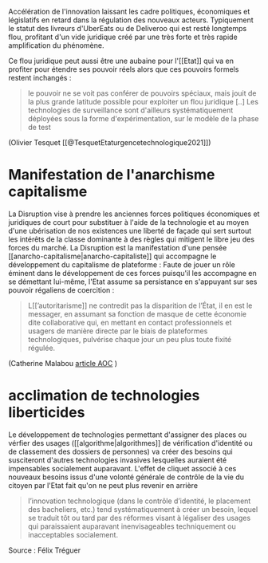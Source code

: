 Accélération de l'innovation laissant les cadre politiques, économiques et législatifs en retard dans la régulation des nouveaux acteurs. Typiquement le statut des livreurs d'UberEats ou de Deliveroo qui est resté longtemps flou, profitant d'un vide juridique créé par une très forte et très rapide amplification du phénomène. 

Ce flou juridique peut aussi être une aubaine pour l'[[Etat]] qui va en profiter pour étendre ses pouvoir réels alors que ces pouvoirs formels restent inchangés : 

> le pouvoir ne se voit pas conférer de pouvoirs spéciaux, mais jouit de la plus grande latitude possible pour exploiter un flou juridique \[..\] Les technologies de surveillance sont d'ailleurs systématiquement déployées sous la forme d'expérimentation, sur le modèle de la phase de test

(Olivier Tesquet [[@TesquetEtaturgencetechnologique2021]])

# Manifestation de l'anarchisme capitalisme

La Disruption vise à prendre les anciennes forces politiques économiques et juridiques de court pour substituer à l'aide de la technologie et au moyen d'une ubérisation de nos existences une liberté de façade qui sert surtout les intérêts de la classe dominante à des règles qui mitigent le libre jeu des forces du marché. La Disruption est la manifestation d'une pensée [[anarcho-capitalisme|anarcho-capitaliste]] qui accompagne le développement du capitalisme de plateforme : 
Faute de jouer un rôle éminent dans le développement de ces forces puisqu'il les accompagne en se démettant lui-même, l'Etat assume sa persistance en s'appuyant sur ses pouvoir régaliens de coercition : 

>L[[’autoritarisme]] ne contredit pas la disparition de l’État, il en est le messager, en assumant sa fonction de masque de cette économie dite collaborative qui, en mettant en contact professionnels et usagers de manière directe par le biais de plateformes technologiques, pulvérise chaque jour un peu plus toute fixité régulée.


(Catherine Malabou [article AOC](https://aoc.media/opinion/2022/01/20/la-voie-anarchiste-est-la-seule-qui-reste-encore-ouverte/) )

# acclimation de technologies liberticides

Le développement de technologies permettant d'assigner des places ou vérfier des usages ([[algorithme|algorithmes]] de vérification d'identité ou de classement des dossiers de personnes) va créer des besoins qui susciteront d'autres technologies invasives lesquelles auraient été impensables socialement auparavant. L'effet de cliquet associé à ces nouveaux besoins issus d'une volonté générale de contrôle de la vie du citoyen par l'Etat fait qu'on ne peut plus revenir en arrière

> l’innovation technologique (dans le contrôle d’identité, le placement des bacheliers, etc.) tend systématiquement à créer un besoin, lequel se traduit tôt ou tard par des réformes visant à légaliser des usages qui paraissaient auparavant inenvisageables techniquement ou inacceptables socialement. 

Source : Félix Tréguer

